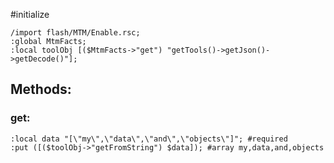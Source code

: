 #initialize

```
/import flash/MTM/Enable.rsc;
:global MtmFacts;
:local toolObj [($MtmFacts->"get") "getTools()->getJson()->getDecode()"];
```

## Methods:

### get:

```
:local data "[\"my\",\"data\",\"and\",\"objects\"]"; #required
:put ([($toolObj->"getFromString") $data]); #array my,data,and,objects
```